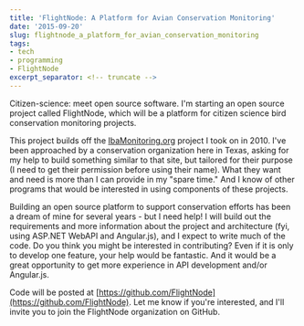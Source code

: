 ```yaml
---
title: 'FlightNode: A Platform for Avian Conservation Monitoring'
date: '2015-09-20'
slug: flightnode_a_platform_for_avian_conservation_monitoring
tags:
- tech
- programming
- FlightNode
excerpt_separator: <!-- truncate -->
---
```


Citizen-science: meet open source software. I'm starting an open source project
called FlightNode, which will be a platform for citizen science bird
conservation monitoring projects.

This project builds off the [IbaMonitoring.org](http://www.ibamonitoring.org)
project I took on in 2010. I've been approached by a conservation organization
here in Texas, asking for my help to build something similar to that site, but
tailored for their purpose (I need to get their permission before using their
name). What they want and need is more than I can provide in my "spare time."
And I know of other programs that would be interested in using components of
these projects.

<!-- truncate -->

Building an open source platform to support conservation efforts has been a
dream of mine for several years - but I need help! I will build out the
requirements and more information about the project and architecture (fyi, using
ASP.NET WebAPI and Angular.js), and I expect to write much of the code. Do you
think you might be interested in contributing? Even if it is only to develop one
feature, your help would be fantastic. And it would be a great opportunity to
get more experience in API development and/or Angular.js.

Code will be posted at
[https://github.com/FlightNode](https://github.com/FlightNode). Let me know if
you're interested, and I'll invite you to join the FlightNode organization on
GitHub.
